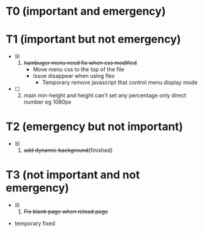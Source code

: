 # T0 (important and emergency)

# T1 (important but not emergency)
- [X] 1. ~~hambuger menu need fix when css modified~~
     * Move menu css to the top of the file
     * Issue disappear when using flex
        * Temporary remove javascript that control menu display mode
- [ ] 2. main min-height and height can't set any percentage only direct number eg 1080px
# T2 (emergency but not important)
- [x] 1. ~~add dynamic background~~(finished)
# T3 (not important and not emergency)
- [x] 1. ~~Fix blank page when reload page~~
* temporary fixed